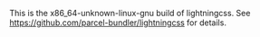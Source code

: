 This is the x86_64-unknown-linux-gnu build of lightningcss. See https://github.com/parcel-bundler/lightningcss for details.